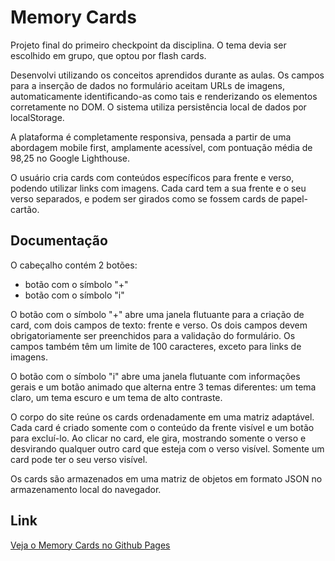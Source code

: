 # Memory Cards
Projeto final do primeiro checkpoint da disciplina. O tema devia ser
escolhido em grupo, que optou por flash cards.

Desenvolvi utilizando os conceitos aprendidos durante as aulas. Os
campos para a inserção de dados no formulário aceitam URLs de
imagens, automaticamente identificando-as como tais e renderizando
os elementos corretamente no DOM. O sistema utiliza persistência
local de dados por localStorage.

A plataforma é completamente responsiva, pensada a partir de uma abordagem
mobile first, amplamente acessível, com pontuação média de 98,25 no Google Lighthouse.

O usuário cria cards com conteúdos específicos para frente e verso, podendo
utilizar links com imagens. Cada card tem a sua frente e o seu verso separados, e podem
ser girados como se fossem cards de papel-cartão.


## Documentação
O cabeçalho contém 2 botões:

+ botão com o símbolo "+"
+ botão com o símbolo "i"

O botão com o símbolo "+" abre uma janela flutuante para a criação de card, com dois
campos de texto: frente e verso. Os dois campos devem obrigatoriamente ser preenchidos
para a validação do formulário. Os campos também têm um limite de 100 caracteres, exceto
para links de imagens.

O botão com o símbolo "i" abre uma janela flutuante com informações gerais e um botão animado
que alterna entre 3 temas diferentes: um tema claro, um tema escuro e um tema de alto contraste.

O corpo do site reúne os cards ordenadamente em uma matriz adaptável. Cada card é criado somente com
o conteúdo da frente visível e um botão para excluí-lo. Ao clicar no card, ele gira, mostrando somente o verso
e desvirando qualquer outro card que esteja com o verso visível. Somente um card pode ter o seu verso visível.

Os cards são armazenados em uma matriz de objetos em formato JSON no armazenamento local do navegador.

## Link
[Veja o Memory Cards no Github Pages](https://mdaffonso.github.io/frontend2/memorycards)